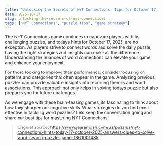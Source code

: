 ```yaml
---
title: "Unlocking the Secrets of NYT Connections: Tips for October 17, 2025"
date: 2025-10-17
slug: unlocking-the-secrets-of-nyt-connections
tags: ["NYT Connections", "puzzle tips", "game strategy"]
---
```


The NYT Connections game continues to captivate players with its challenging puzzles, and todays hints for October 17, 2025, are no exception. As players strive to connect words and solve the daily puzzle, having the right strategies and insights can make all the difference. Understanding the nuances of word connections can elevate your game and enhance your enjoyment.

For those looking to improve their performance, consider focusing on patterns and categories that often appear in the game. Analyzing previous puzzles can provide valuable insights into recurring themes and word associations. This approach not only helps in solving todays puzzle but also prepares you for future challenges.

As we engage with these brain-teasing games, its fascinating to think about how they sharpen our cognitive skills. What strategies do you find most effective in tackling word puzzles? Lets keep the conversation going and share our best tips for mastering NYT Connections!
> Original source: https://www.jagranjosh.com/us/puzzles/nyt-connections-hints-today-17-october-2025-answers-clues-to-solve-word-search-puzzle-game-1860001485